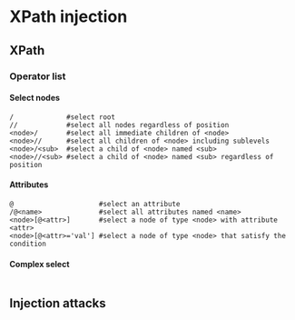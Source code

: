 # XPath injection

## XPath

### Operator list

#### Select nodes

```
/             #select root
//            #select all nodes regardless of position
<node>/       #select all immediate children of <node>
<node>//      #select all children of <node> including sublevels
<node>/<sub>  #select a child of <node> named <sub>
<node>//<sub> #select a child of <node> named <sub> regardless of position 
```

#### Attributes

```
@                     #select an attribute
/@<name>              #select all attributes named <name>
<node>[@<attr>]       #select a node of type <node> with attribute <attr>
<node>[@<attr>='val'] #select a node of type <node> that satisfy the condition
```

#### Complex select

```
```

## Injection attacks

